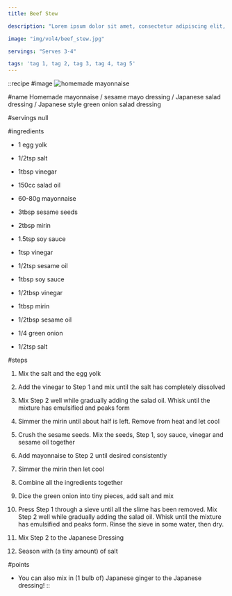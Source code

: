 ```yaml
---
title: Beef Stew

description: "Lorem ipsum dolor sit amet, consectetur adipiscing elit, sed do eiusmod tempor incididunt ut labore et dolore magna aliqua. Tincidunt eget nullam non nisi est sit amet facilisis."

image: "img/vol4/beef_stew.jpg"

servings: "Serves 3-4"

tags: 'tag 1, tag 2, tag 3, tag 4, tag 5'
---
```


::recipe
#image
![homemade mayonnaise](/img/vol10/homemade_mayo.jpg)

#name
Homemade mayonnaise / sesame mayo dressing / Japanese salad dressing / Japanese style green onion salad dressing

#servings
null

#ingredients
- 1 egg yolk
- 1/2tsp salt
- 1tbsp vinegar
- 150cc salad oil

- 60-80g mayonnaise
- 3tbsp sesame seeds
- 2tbsp mirin
- 1.5tsp soy sauce
- 1tsp vinegar
- 1/2tsp sesame oil

- 1tbsp soy sauce
- 1/2tbsp vinegar
- 1tbsp mirin
- 1/2tbsp sesame oil

- 1/4 green onion
- 1/2tsp salt

#steps
1. Mix the salt and the egg yolk

2. Add the vinegar to Step 1 and mix until the salt has completely dissolved

3. Mix Step 2 well while gradually adding the salad oil. Whisk until the mixture has emulsified and peaks form

4. Simmer the mirin until about half is left. Remove from heat and let cool

5. Crush the sesame seeds. Mix the seeds, Step 1, soy sauce, vinegar and sesame oil together

6. Add mayonnaise to Step 2 until desired consistently

7. Simmer the mirin then let cool

8. Combine all the ingredients together

9. Dice the green onion into tiny pieces, add salt and mix

10. Press Step 1 through a sieve until all the slime has been removed. Mix Step 2 well while gradually adding the salad oil. Whisk until the mixture has emulsified and peaks form. Rinse the sieve in some water, then dry.

11. Mix Step 2 to the Japanese Dressing

12. Season with (a tiny amount) of salt

#points
- You can also mix in (1 bulb of) Japanese ginger to the Japanese dressing!
::